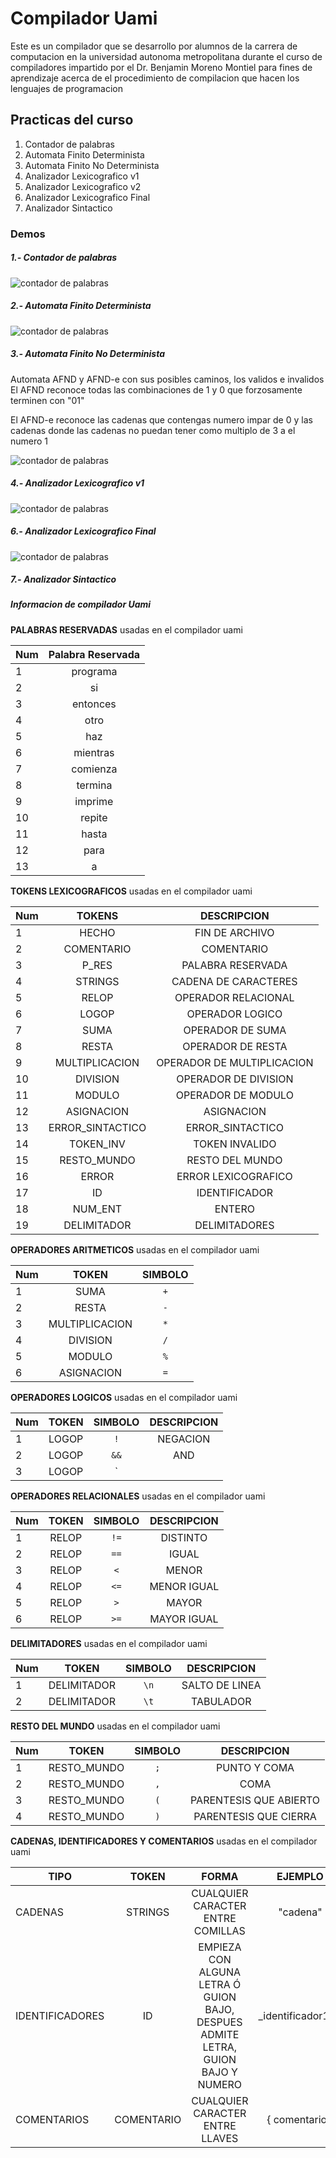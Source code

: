 # Compilador Uami
Este es un compilador que se desarrollo por alumnos de la carrera de computacion en la universidad autonoma metropolitana durante el curso de compiladores impartido por el Dr. Benjamin Moreno Montiel para fines de aprendizaje acerca de el procedimiento de compilacion que hacen los lenguajes de programacion 

## Practicas del curso
   1. Contador de palabras
   2. Automata Finito Determinista
   3. Automata Finito No Determinista 
   4. Analizador Lexicografico v1
   5. Analizador Lexicografico v2
   6. Analizador Lexicografico Final
   7. Analizador Sintactico

### Demos

##### *1.- Contador de palabras*
![contador de palabras](https://image.ibb.co/bP8huK/practica_1.jpg)

##### *2.- Automata Finito Determinista*
![contador de palabras](https://image.ibb.co/mtB91z/practica_2.jpg)

##### *3.- Automata Finito No Determinista*

Automata AFND y AFND-e con sus posibles caminos, los validos e invalidos
El AFND reconoce todas las combinaciones de 1 y 0 que forzosamente terminen con "01"

El AFND-e reconoce las cadenas que contengas numero impar de 0 y las cadenas donde las cadenas no puedan tener como multiplo de 3 a el numero 1

![contador de palabras](https://image.ibb.co/fWcGFf/afnd-e.jpg)

##### *4.- Analizador Lexicografico v1*
![contador de palabras](https://image.ibb.co/duYuJA/1.jpg)

##### *6.- Analizador Lexicografico Final*
![contador de palabras](https://image.ibb.co/ji6GCf/lexicografico.jpg)

##### *7.- Analizador Sintactico*

##### Informacion de compilador Uami

**PALABRAS RESERVADAS** usadas en el compilador uami 

Num | Palabra Reservada |
---|:---:|
1| programa |
2| si |
3| entonces |
4| otro |
5| haz |
6| mientras |
7| comienza |
8| termina |
9| imprime |
10| repite |
11| hasta |
12| para |
13| a |
        
**TOKENS LEXICOGRAFICOS** usadas en el compilador uami 

Num | TOKENS | DESCRIPCION 
---|:---:|:----:
1| HECHO | FIN DE ARCHIVO
2| COMENTARIO | COMENTARIO
3| P_RES | PALABRA RESERVADA
4| STRINGS | CADENA DE CARACTERES
5| RELOP | OPERADOR RELACIONAL
6| LOGOP | OPERADOR LOGICO
7| SUMA | OPERADOR DE SUMA
8| RESTA | OPERADOR DE RESTA
9| MULTIPLICACION | OPERADOR DE MULTIPLICACION
10| DIVISION | OPERADOR DE DIVISION
11| MODULO | OPERADOR DE MODULO
12| ASIGNACION | ASIGNACION
13| ERROR_SINTACTICO | ERROR_SINTACTICO
14| TOKEN_INV | TOKEN INVALIDO
15| RESTO_MUNDO | RESTO DEL MUNDO
16| ERROR | ERROR LEXICOGRAFICO
17| ID | IDENTIFICADOR
18| NUM_ENT | ENTERO
19| DELIMITADOR | DELIMITADORES

**OPERADORES ARITMETICOS** usadas en el compilador uami 

Num | TOKEN | SIMBOLO  
---|:---:|:----:
1| SUMA | `+`
2| RESTA | `-`
3| MULTIPLICACION | `*` 
4| DIVISION | `/`
5| MODULO | `%`
6| ASIGNACION | `=`

**OPERADORES LOGICOS** usadas en el compilador uami 

Num | TOKEN | SIMBOLO | DESCRIPCION
---|:---:|:----:| :----:
1| LOGOP | `!` | NEGACION
2| LOGOP | `&&` | AND
3| LOGOP | `||` | OR

**OPERADORES RELACIONALES** usadas en el compilador uami 

Num | TOKEN | SIMBOLO | DESCRIPCION
---|:---:|:----:| :----:
1| RELOP | `!=` | DISTINTO
2| RELOP | `==` | IGUAL
3| RELOP | `<` | MENOR
4| RELOP | `<=` | MENOR IGUAL
5| RELOP | `>` | MAYOR
6| RELOP | `>=` | MAYOR IGUAL

**DELIMITADORES** usadas en el compilador uami 

Num | TOKEN | SIMBOLO | DESCRIPCION
---|:---:|:----:| :----:
1| DELIMITADOR	 | `\n` | SALTO DE LINEA
2| DELIMITADOR	 | `\t` | TABULADOR

**RESTO DEL MUNDO** usadas en el compilador uami 

Num | TOKEN | SIMBOLO | DESCRIPCION
---|:---:|:----:| :----:
1| RESTO_MUNDO	 | `;` | PUNTO Y COMA
2| RESTO_MUNDO	 | `,` | COMA
3| RESTO_MUNDO	 | `(` | PARENTESIS QUE ABIERTO
4| RESTO_MUNDO	 | `)` | PARENTESIS QUE CIERRA

**CADENAS, IDENTIFICADORES Y COMENTARIOS** usadas en el compilador uami 

TIPO | TOKEN | FORMA | EJEMPLO
---|:---:|:----:| :----:
CADENAS         | STRINGS	 | CUALQUIER CARACTER ENTRE COMILLAS | "cadena"
IDENTIFICADORES | ID	     | EMPIEZA CON ALGUNA LETRA Ó GUION BAJO, DESPUES ADMITE LETRA, GUION BAJO Y NUMERO   | _identificador123
COMENTARIOS     | COMENTARIO | CUALQUIER CARACTER ENTRE LLAVES   | { comentario }